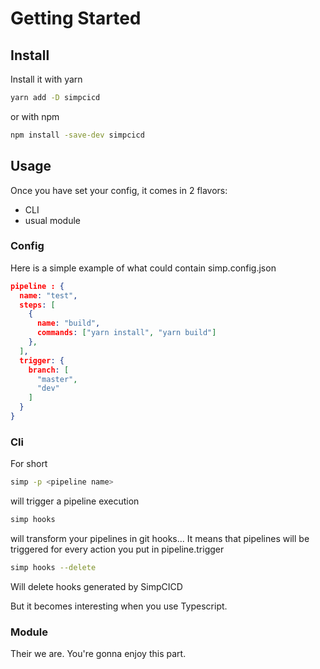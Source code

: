 # Getting Started

## Install

Install it with yarn

```bash
yarn add -D simpcicd
```

or with npm

```bash
npm install -save-dev simpcicd
```

## Usage

Once you have set your config, it comes in 2 flavors:

- CLI
- usual module

### Config

Here is a simple example of what could contain simp.config.json

```json
pipeline : {
  name: "test",
  steps: [
    {
      name: "build",
      commands: ["yarn install", "yarn build"]
    },
  ],
  trigger: {
    branch: [
      "master",
      "dev"
    ]
  }
}
```

### Cli

For short

```bash
simp -p <pipeline name>
```

will trigger a pipeline execution

```bash
simp hooks
```

will transform your pipelines in git hooks...
It means that pipelines will be triggered for every action you put in pipeline.trigger

```bash
simp hooks --delete
```

Will delete hooks generated by SimpCICD

But it becomes interesting when you use Typescript.

### Module

Their we are. You're gonna enjoy this part.
